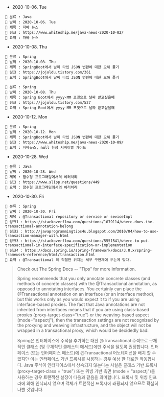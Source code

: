 - 2020-10-06. Tue

```
📌 분류 : Java
📆 날짜 : 2020-10-06. Tue
🎯 제목 : 자바 뉴스
🧬 링크 : https://www.whiteship.me/java-news-2020-10-02/
📖 요약 : 자바 뉴스
```

- 2020-10-08. Thu

```
📌 분류 : Spring
📆 날짜 : 2020-10-08. Thu
🎯 제목 : SpringBoot에서 날짜 타입 JSON 변환에 대한 오해 풀기
🧬 링크 : https://jojoldu.tistory.com/361
📖 요약 : SpringBoot에서 날짜 타입 JSON 변환에 대한 오해 풀기
```

```
📌 분류 : Spring
📆 날짜 : 2020-10-08. Thu
🎯 제목 : Spring Boot에서 yyyy-MM 포맷으로 날짜 받고싶을때
🧬 링크 : https://jojoldu.tistory.com/527
📖 요약 : Spring Boot에서 yyyy-MM 포맷으로 날짜 받고싶을때
```

- 2020-10-12. Mon

```
📌 분류 : Spring
📆 날짜 : 2020-10-12. Mon
🎯 제목 : SpringBoot에서 날짜 타입 JSON 변환에 대한 오해 풀기
🧬 링크 : https://www.whiteship.me/java-news-2020-10-09/
📖 요약 : 자바뉴스, null 한정 서바이벌 가이드
```

- 2020-10-28. Wed

```
📌 분류 : Java
📆 날짜 : 2020-10-28. Wed
🎯 제목 : 함수형 프로그래밍에서의 에러처리
🧬 링크 : https://www.slipp.net/questions/449
📖 요약 : 함수형 프로그래밍에서의 에러처리
```

- 2020-10-30. Fri

```
📌 분류 : Spring
📆 날짜 : 2020-10-30. Fri
🎯 제목 : @Transactional repository or service or seviceImpl
🧬 링크1 : https://stackoverflow.com/questions/1079114/where-does-the-transactional-annotation-belong
🧬 링크2 : http://javaprogrammingtips4u.blogspot.com/2010/04/how-to-use-transaction-manager-with.html
🧬 링크3 : https://stackoverflow.com/questions/5551541/where-to-put-transactional-in-interface-specification-or-implementation
🧬 링크4 : https://docs.spring.io/spring-framework/docs/3.0.x/spring-framework-reference/html/transaction.html
📖 요약 : @Transactional 의 적절한 위치는 세부 구현체에 두는게 맞다.
```

> Check out The Spring Docs -- "Tips" for more information.
>
> Spring recommends that you only annotate concrete classes (and methods of concrete classes) with the @Transactional annotation, as opposed to annotating interfaces. You certainly can place the @Transactional annotation on an interface (or an interface method), but this works only as you would expect it to if you are using interface-based proxies. The fact that Java annotations are not inherited from interfaces means that if you are using class-based proxies (proxy-target-class="true") or the weaving-based aspect (mode="aspectj"), then the transaction settings are not recognized by the proxying and weaving infrastructure, and the object will not be wrapped in a transactional proxy, which would be decidedly bad.
>
> Spring은 인터페이스에 주석을 추가하는 대신 @Transactional 주석으로 구체적인 클래스 (및 구체적인 클래스의 메서드)에만 주석을 달도록 권장합니다. 인터페이스 (또는 인터페이스 메소드)에 @Transactional 어노테이션을 배치 할 수 있지만 이는 인터페이스 기반 프록시를 사용하는 경우 예상 한 대로만 작동합니다. Java 주석이 인터페이스에서 상속되지 않는다는 사실은 클래스 기반 프록시 (proxy-target-class = "true") 또는 위빙 기반 측면 (mode = "aspectj")을 사용하는 경우 트랜잭션 설정이 다음과 같음을 의미합니다. 프록시 및 위빙 인프라에 의해 인식되지 않으며 객체가 트랜잭션 프록시에 래핑되지 않으므로 확실히 나쁠 것입니다.
